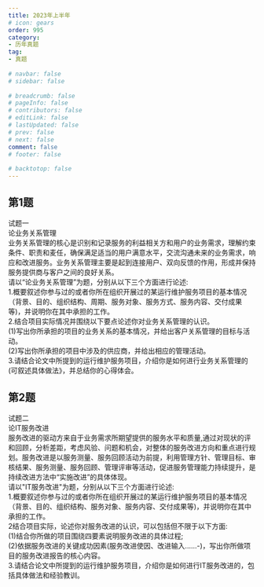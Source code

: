 ```yaml
---  
title: 2023年上半年  
# icon: gears  
order: 995  
category:  
- 历年真题  
tag:  
- 真题  
  
# navbar: false  
# sidebar: false  
  
# breadcrumb: false  
# pageInfo: false  
# contributors: false  
# editLink: false  
# lastUpdated: false  
# prev: false  
# next: false  
comment: false  
# footer: false  
  
# backtotop: false  
---  
```

## 第1题 ##

试题一  
论业务关系管理  
业务关系管理的核心是识别和记录服务的利益相关方和用户的业务需求，理解约束条件、职责和麦任，确保满足适当的用户满意水平，交流沟通未来的业务需求，响应和改进服务。业务关系管理主要是起到连接用户、双向反馈的作用，形成并保持服务提供商与客户之间的良好关系。  
请以“论业务关系管理”为题，分别从以下三个方面进行论述:  
1.概要叙述你参与过的或者你所在组织开展过的某运行维护服务项目的基本情况（背景、目的、组织结构、周期、服务对象、服务方式、服务内容、交付成果等)，并说明你在其中承担的工作。  
2.结合项目实际情况并围绕以下要点论述你对业务关系管理的认识。  
(1)写出你所承担的项目的业务关系的基本情况，并给出客户关系管理的目标与活动。  
(2)写出你所承担的项目中涉及的供应商，并给出相应的管理活动。  
3.请结合论文中所提到的运行维护服务项目，介绍你是如何进行业务关系管理的(可叙述具体做法》，并总结你的心得体会。  


## 第2题 ##

试题二  
论IT服务改进  
服务改进的驱动方来自于业务需求所期望提供的服务水平和质量,通过对现状的评和回顾，分析差距，考虑风验、问题和机会，对整体的服务改进方向和重点进行规划。服务改进是以服务测量、服务回顾活动为前提，利用管理方针、管理目标、审核结果、服务测量、服务回顾、管理评审等活动，促进服务管理能力持续提升，是持续改进方法中“实施改进”的具体体现。  
请以"IT服务改进"为题，分别从以下三个方面进行论述:  
1.概要叙述你参与过的或者你所在组织开展过的某运行维护服务项目的基本情况（背景、目的、组织结构、服务对象、服务内容、交付成果等)，并说明你在其中承担的工作。  
2结合项目实际，论述你对服务改进的认识，可以包括但不限于以下方面:  
(1)结合你所做的项目围绕四要素说明服务改进的具体过程;  
(2)依据服务改进的关键成功因素(服务改进使因、改进输入...…-)，写出你所做项目的服务改进报告的核心内容。  
3.请结合论文中所提到的运行维护服务项目，介绍你是如何进行IT服务改进的，包括具体做法和经验教训。  

